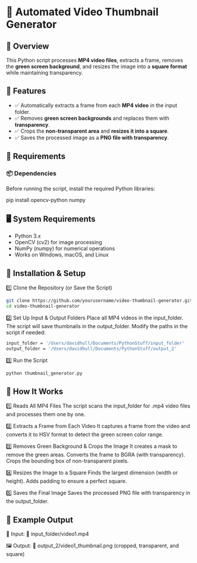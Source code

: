 # 📌 Automated Video Thumbnail Generator  

## 🔹 Overview  
This Python script processes **MP4 video files**, extracts a frame, removes the **green screen background**, and resizes the image into a **square format** while maintaining transparency.  

## 🚀 Features  
- ✅ Automatically extracts a frame from each **MP4 video** in the input folder.  
- ✅ Removes **green screen backgrounds** and replaces them with **transparency**.  
- ✅ Crops the **non-transparent area** and **resizes it into a square**.  
- ✅ Saves the processed image as a **PNG file with transparency**.  

## 🔹 Requirements  

### 📦 Dependencies  
Before running the script, install the required Python libraries:  

pip install opencv-python numpy

## 🖥️ System Requirements
- Python 3.x
- OpenCV (cv2) for image processing
- NumPy (numpy) for numerical operations
- Works on Windows, macOS, and Linux

## 🔹 Installation & Setup

1️⃣ Clone the Repository (or Save the Script)

```bash
git clone https://github.com/yourusername/video-thumbnail-generator.git
cd video-thumbnail-generator
```

2️⃣ Set Up Input & Output Folders
Place all MP4 videos in the input_folder.
The script will save thumbnails in the output_folder.
Modify the paths in the script if needed:

```bash
input_folder = '/Users/davidhull/Documents/PythonStuff/input_folder'
output_folder = '/Users/davidhull/Documents/PythonStuff/output_2'
```

3️⃣ Run the Script
```bash
python thumbnail_generator.py
```

## 🔹 How It Works

1️⃣ Reads All MP4 Files
The script scans the input_folder for .mp4 video files and processes them one by one.

2️⃣ Extracts a Frame from Each Video
It captures a frame from the video and converts it to HSV format to detect the green screen color range.

3️⃣ Removes Green Background & Crops the Image
It creates a mask to remove the green areas.
Converts the frame to BGRA (with transparency).
Crops the bounding box of non-transparent pixels.

4️⃣ Resizes the Image to a Square
Finds the largest dimension (width or height).
Adds padding to ensure a perfect square.

5️⃣ Saves the Final Image
Saves the processed PNG file with transparency in the output_folder.

## 🔹 Example Output

🎥 Input:
📁 input_folder/video1.mp4

🖼️ Output:
📁 output_2/video1_thumbnail.png (cropped, transparent, and square)





